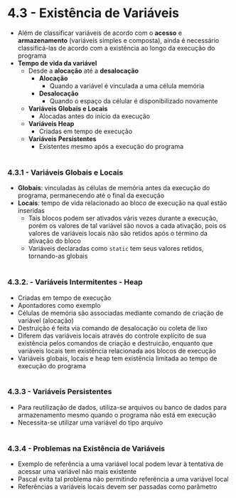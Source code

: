 
# 4.3 - Existência de Variáveis

* Além de classificar variáveis de acordo com o **acesso** e **armazenamento** (variáveis simples e composta), ainda é necessário classificá-las de acordo com a existência ao longo da execução do programa
* **Tempo de vida da variável**
    * Desde a **alocação** até a **desalocação**
        * **Alocação**
            * Quando a variável é vinculada a uma célula memória
        * **Desalocação**
            * Quando o espaço da célular é disponibilizado novamente
    * **Variáveis Globais e Locais**
        * Alocadas antes do início da execução
    * **Variáveis Heap**
        * Criadas em tempo de execução
    * **Variáveis Persistentes**
        * Existentes mesmo após a execução do programa
<br><br>
### 4.3.1 - Variáveis Globais e Locais
* **Globais**: vinculadas às células de memória antes da execução do programa, permanecendo até o final da execução
* **Locais**: tempo de vida relacionado ao bloco de execução na qual estão inseridas
    * Tais blocos podem ser ativados váris vezes durante a execução, porém os valores de tal variável são novos a cada ativação, pois os valores de variáveis locais não são retidos após o término da ativação do bloco
    * Variáveis declaradas como <code>static</code> tem seus valores retidos, tornando-as globais
<br><br>
### 4.3.2. - Variáveis Intermitentes - Heap
* Criadas em tempo de execução
* Apontadores como exemplo
* Células de memória são associadas mediante comando de criação de variável (alocação)
* Destruição é feita via comando de desalocação ou coleta de lixo
* Diferem das variáveis locais através do controle explícito de sua existência pelos comandos de criação e destruicão, enquanto que variáveis locais tem existência relacionada aos blocos de execução
* Variáveis globais, locais e heap tem existência limitada ao tempo de execução do programa
<br><br>
### 4.3.3 - Variáveis Persistentes
* Para reutilização de dados, utiliza-se arquivos ou banco de dados para armazenamento mesmo quando o programa não está em execução
* Necessita-se utilizar uma variável do tipo arquivo
<br><br>
### 4.3.4 - Problemas na Existência de Variáveis
* Exemplo de referência a uma variável local podem levar à tentativa de acessar uma variável não mais existente
* Pascal evita tal problema não permitindo referência a uma variável local
* Referências a variáveis locais devem ser passadas como parâmetro 

